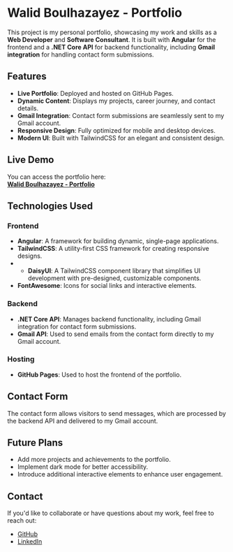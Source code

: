 # Walid Boulhazayez - Portfolio

This project is my personal portfolio, showcasing my work and skills as a **Web Developer** and **Software Consultant**. It is built with **Angular** for the frontend and a **.NET Core API** for backend functionality, including **Gmail integration** for handling contact form submissions.

## Features

- **Live Portfolio**: Deployed and hosted on GitHub Pages.
- **Dynamic Content**: Displays my projects, career journey, and contact details.
- **Gmail Integration**: Contact form submissions are seamlessly sent to my Gmail account.
- **Responsive Design**: Fully optimized for mobile and desktop devices.
- **Modern UI**: Built with TailwindCSS for an elegant and consistent design.

## Live Demo

You can access the portfolio here:  
[**Walid Boulhazayez - Portfolio**](https://walid385.github.io/portfolio/home)

## Technologies Used

### Frontend
- **Angular**: A framework for building dynamic, single-page applications.
- **TailwindCSS**: A utility-first CSS framework for creating responsive designs.
- - **DaisyUI**: A TailwindCSS component library that simplifies UI development with pre-designed, customizable components.
- **FontAwesome**: Icons for social links and interactive elements.

### Backend
- **.NET Core API**: Manages backend functionality, including Gmail integration for contact form submissions.
- **Gmail API**: Used to send emails from the contact form directly to my Gmail account.

### Hosting
- **GitHub Pages**: Used to host the frontend of the portfolio.

## Contact Form

The contact form allows visitors to send messages, which are processed by the backend API and delivered to my Gmail account. 

## Future Plans

- Add more projects and achievements to the portfolio.
- Implement dark mode for better accessibility.
- Introduce additional interactive elements to enhance user engagement.

## Contact

If you'd like to collaborate or have questions about my work, feel free to reach out:

- [GitHub](https://github.com/walid385)
- [LinkedIn](https://www.linkedin.com/in/walid-boulhazayez/)

